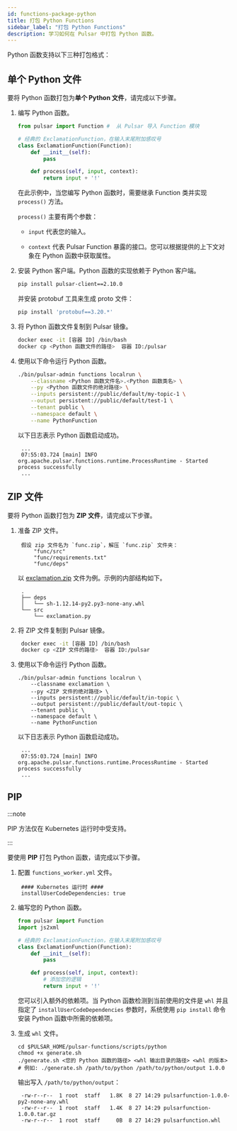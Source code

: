 ```yaml
---
id: functions-package-python
title: 打包 Python Functions
sidebar_label: "打包 Python Functions"
description: 学习如何在 Pulsar 中打包 Python 函数。
---
```


Python 函数支持以下三种打包格式：

## 单个 Python 文件

要将 Python 函数打包为**单个 Python 文件**，请完成以下步骤。

1. 编写 Python 函数。

   ```python
   from pulsar import Function #  从 Pulsar 导入 Function 模块

   # 经典的 ExclamationFunction，在输入末尾附加感叹号
   class ExclamationFunction(Function):
       def __init__(self):
           pass

       def process(self, input, context):
           return input + '!'
   ```

    在此示例中，当您编写 Python 函数时，需要继承 Function 类并实现 `process()` 方法。

    `process()` 主要有两个参数：

    - `input` 代表您的输入。

    - `context` 代表 Pulsar Function 暴露的接口。您可以根据提供的上下文对象在 Python 函数中获取属性。

2. 安装 Python 客户端。Python 函数的实现依赖于 Python 客户端。

   ```bash
   pip install pulsar-client==2.10.0
   ```

   并安装 protobuf 工具来生成 proto 文件：

   ```bash
   pip install 'protobuf==3.20.*'
   ```

3. 将 Python 函数文件复制到 Pulsar 镜像。

   ```bash
   docker exec -it [容器 ID] /bin/bash
   docker cp <Python 函数文件的路径>  容器 ID:/pulsar
   ```

4. 使用以下命令运行 Python 函数。

   ```bash
   ./bin/pulsar-admin functions localrun \
       --classname <Python 函数文件名>.<Python 函数类名> \
       --py <Python 函数文件的绝对路径> \
       --inputs persistent://public/default/my-topic-1 \
       --output persistent://public/default/test-1 \
       --tenant public \
       --namespace default \
       --name PythonFunction
   ```

   以下日志表示 Python 函数启动成功。

   ```text
    ...
    07:55:03.724 [main] INFO  org.apache.pulsar.functions.runtime.ProcessRuntime - Started process successfully
    ...
   ```

## ZIP 文件

要将 Python 函数打包为 **ZIP 文件**，请完成以下步骤。

1. 准备 ZIP 文件。

   ```text
    假设 zip 文件名为 `func.zip`，解压 `func.zip` 文件夹：
        "func/src"
        "func/requirements.txt"
        "func/deps"
   ```

   以 [exclamation.zip](https://github.com/apache/pulsar/tree/master/tests/docker-images/latest-version-image/python-examples) 文件为例。示例的内部结构如下。

   ```text
    .
    ├── deps
    │   └── sh-1.12.14-py2.py3-none-any.whl
    └── src
        └── exclamation.py
   ```

2. 将 ZIP 文件复制到 Pulsar 镜像。

   ```bash
    docker exec -it [容器 ID] /bin/bash
    docker cp <ZIP 文件的路径>  容器 ID:/pulsar
   ```

3. 使用以下命令运行 Python 函数。

   ```shell
   ./bin/pulsar-admin functions localrun \
       --classname exclamation \
       --py <ZIP 文件的绝对路径> \
       --inputs persistent://public/default/in-topic \
       --output persistent://public/default/out-topic \
       --tenant public \
       --namespace default \
       --name PythonFunction
   ```

    以下日志表示 Python 函数启动成功。

   ```text
    ...
    07:55:03.724 [main] INFO  org.apache.pulsar.functions.runtime.ProcessRuntime - Started process successfully
    ...
   ```

## PIP

:::note

PIP 方法仅在 Kubernetes 运行时中受支持。

:::

要使用 **PIP** 打包 Python 函数，请完成以下步骤。

1. 配置 `functions_worker.yml` 文件。

   ```shell
    #### Kubernetes 运行时 ####
    installUserCodeDependencies: true
   ```

2. 编写您的 Python 函数。

   ```python
   from pulsar import Function
   import js2xml

   # 经典的 ExclamationFunction，在输入末尾附加感叹号
   class ExclamationFunction(Function):
       def __init__(self):
           pass

       def process(self, input, context):
           # 添加您的逻辑
           return input + '!'
   ```

   您可以引入额外的依赖项。当 Python 函数检测到当前使用的文件是 `whl` 并且指定了 `installUserCodeDependencies` 参数时，系统使用 `pip install` 命令安装 Python 函数中所需的依赖项。

3. 生成 `whl` 文件。

   ```shell
   cd $PULSAR_HOME/pulsar-functions/scripts/python
   chmod +x generate.sh
   ./generate.sh <您的 Python 函数的路径> <whl 输出目录的路径> <whl 的版本>
   # 例如: ./generate.sh /path/to/python /path/to/python/output 1.0.0
   ```

   输出写入 `/path/to/python/output`：

   ```text
    -rw-r--r--  1 root  staff   1.8K  8 27 14:29 pulsarfunction-1.0.0-py2-none-any.whl
    -rw-r--r--  1 root  staff   1.4K  8 27 14:29 pulsarfunction-1.0.0.tar.gz
    -rw-r--r--  1 root  staff     0B  8 27 14:29 pulsarfunction.whl
   ```